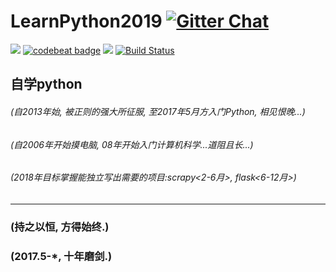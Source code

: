 # LearnPython2019 [![Gitter Chat](https://badges.gitter.im/frapsoft/frapsoft.svg?v=101)](https://gitter.im/LearnPythonFromOldboy/Lobby)
![](https://img.shields.io/badge/language-Python-orange.svg)
[![codebeat badge](https://codebeat.co/badges/baeefd2c-908a-49f7-9dc6-6dbaaa3e39bc)](https://codebeat.co/projects/github-com-sigai-learnpython2017-master)
[![](https://img.shields.io/badge/weibo-@Python-red.svg)](http://weibo.com/371407044)
[![Build Status](https://travis-ci.org/sigai/LearnPython2017.svg?branch=master)](https://travis-ci.org/sigai/LearnPython2017)


## 自学python  
###### (自2013年始, 被正则的强大所征服, 至2017年5月方入门Python, 相见恨晚...)  
###### (自2006年开始摸电脑, 08年开始入门计算机科学...道阻且长...)  
###### (2018年目标掌握*能独立写出需要的项目*:scrapy<2-6月>, flask<6-12月>)  
**** **** **** ****

### (持之以恒, 方得始终.)  
### (2017.5-*, 十年磨剑.)  

